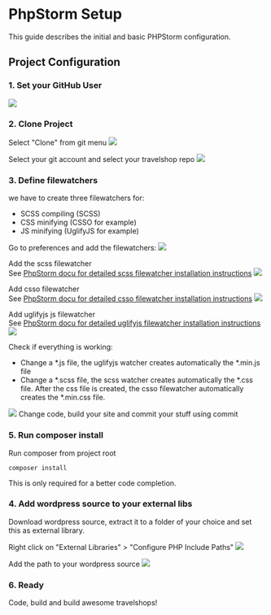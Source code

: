 # PhpStorm Setup
This guide describes the initial and basic PHPStorm configuration.

## Project Configuration

### 1. Set your GitHub User
![](assets/phpstorm-1.jpg)

### 2. Clone Project
Select "Clone" from git menu
![](assets/phpstorm-2.jpg)

Select your git account and select your travelshop repo
![](assets/phpstorm-3.jpg)


### 3. Define filewatchers
we have to create three filewatchers for:
* SCSS compiling (SCSS)
* CSS minifying (CSSO for example)
* JS minifying (UglifyJS for example)

Go to preferences and add the filewatchers:
![](assets/phpstorm-4.jpg)

Add the scss filewatcher<br>
See [PhpStorm docu for detailed scss filewatcher installation instructions](https://www.jetbrains.com/help/phpstorm/transpiling-sass-less-and-scss-to-css.html#install_sass_scss)
![](assets/phpstorm-5.jpg)

Add csso filewatcher<br>
See [PhpStorm docu for detailed csso filewatcher installation instructions](https://www.jetbrains.com/help/phpstorm/compressing-css.html#css_before_you_start)
![](assets/phpstorm-6.jpg)

Add uglifyjs js filewatcher<br>
See [PhpStorm docu for detailed uglifyjs filewatcher installation instructions](https://www.jetbrains.com/help/phpstorm/minifying-javascript.html)
![](assets/phpstorm-7.jpg)

Check if everything is working:
* Change a *.js file, the uglifyjs watcher creates automatically the *.min.js file
* Change a *.scss file, the scss watcher creates automatically the *.css file. After the css file is created, the csso filewatcher automatically creates the *.min.css file.

![](assets/phpstorm-8.jpg)
Change code, build your site and commit your stuff using commit 

### 5. Run composer install
Run composer from project root
```shell
composer install
```
This is only required for a better code completion. 

### 4. Add wordpress source to your external libs
Download wordpress source, extract it to a folder of your choice and set this as external library. 

Right click on "External Libraries" > "Configure PHP Include Paths"
![](assets/phpstorm-9.jpg)

Add the path to your wordpress source
![](assets/phpstorm-10.jpg)

### 6. Ready
Code, build and build awesome travelshops!